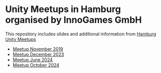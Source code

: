 # Unity Meetups in Hamburg organised by InnoGames GmbH

This repository includes slides and additional information from [Hamburg Unity Meetups](https://www.meetup.com/hamburg-unity-meetup/)

* [Meetup November 2019](./meetup-2019-11)
* [Meetup December 2023](./meetup-2023-12)
* [Meetup June 2024](./meetup-2024-06)
* [Meetup October 2024](./meetup-2024-10)
